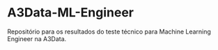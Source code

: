 # A3Data-ML-Engineer

Repositório para os resultados do teste técnico para Machine Learning Engineer na A3Data.
